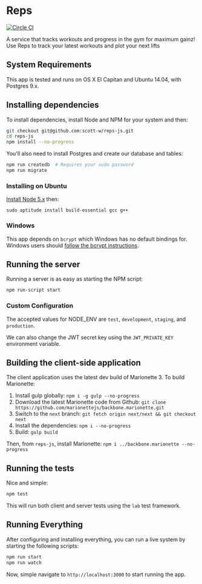# Reps

[![Circle CI](https://circleci.com/gh/scott-w/reps-js.svg?style=svg)](https://circleci.com/gh/scott-w/reps-js)

A service that tracks workouts and progress in the gym for maximum gainz! Use
Reps to track your latest workouts and plot your next lifts


## System Requirements

This app is tested and runs on OS X El Capitan and Ubuntu 14.04, with Postgres
9.x.


## Installing dependencies

To install dependencies, install Node and NPM for your system and then:

```bash
git checkout git@github.com:scott-w/reps-js.git
cd reps-js
npm install --no-progress
```

You'll also need to install Postgres and create our database and tables:

```bash
npm run createdb  # Requires your sudo password
npm run migrate
```

### Installing on Ubuntu

[Install Node 5.x][install-ubuntu] then:

```
sudo aptitude install build-essential gcc g++
```

### Windows

This app depends on `bcrypt` which Windows has no default bindings for.
Windows users should [follow the bcrypt instructions][bcrypt].

## Running the server

Running a server is as easy as starting the NPM script:

```bash
npm run-script start
```

### Custom Configuration

The accepted values for NODE_ENV are `test`, `development`, `staging`, and
`production`.

We can also change the JWT secret key using the `JWT_PRIVATE_KEY` environment
variable.


## Building the client-side application

The client application uses the latest dev build of Marionette 3. To build
Marionette:

1. Install gulp globally: `npm i -g gulp --no-progress`
2. Download the latest Marionette code from Github:
  `git clone https://github.com/marionettejs/backbone.marionette.git`
3. Switch to the `next` branch:
  `git fetch origin next/next && git checkout next`
4. Install the dependencies: `npm i --no-progress`
5. Build: `gulp build`

Then, from `reps-js`, install Marionette: `npm i ../backbone.marionette --no-progress`


## Running the tests

Nice and simple:

```bash
npm test
```

This will run both client and server tests using the `lab` test framework.


## Running Everything

After configuring and installing everything, you can run a live system by
starting the following scripts:

```bash
npm run start
npm run watch
```

Now, simple navigate to `http://localhost:3000` to start running the app.

[bcrypt]: https://www.npmjs.com/package/bcrypt
[install-ubuntu]: https://nodejs.org/en/download/package-manager/#debian-and-ubuntu-based-linux-distributions
